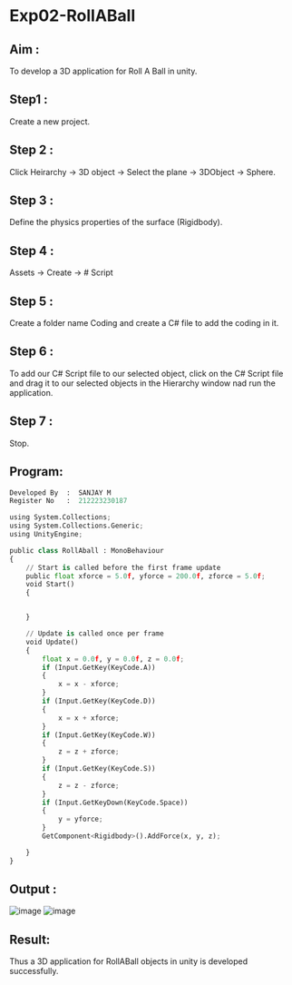 # Exp02-RollABall

## Aim :

To develop a 3D application for Roll A Ball in unity.

## Step1 :

Create a new project.

## Step 2 :

Click Heirarchy -> 3D object -> Select the plane -> 3DObject -> Sphere.

## Step 3 :

Define the physics properties of the surface (Rigidbody).

## Step 4 :

Assets -> Create -> # Script

## Step 5 :

Create a folder name Coding and create a C# file to add the coding in it.

## Step 6 :

To add our C# Script file to our selected object, click on the C# Script file and drag it to our selected objects in the Hierarchy window nad run the application.

## Step 7 :

Stop.

## Program:
```python
Developed By  :  SANJAY M
Register No   :  212223230187
```

```python
using System.Collections;
using System.Collections.Generic;
using UnityEngine;

public class RollAball : MonoBehaviour
{
    // Start is called before the first frame update
    public float xforce = 5.0f, yforce = 200.0f, zforce = 5.0f;
    void Start()
    {


    }

    // Update is called once per frame
    void Update()
    {
        float x = 0.0f, y = 0.0f, z = 0.0f;
        if (Input.GetKey(KeyCode.A))
        {
            x = x - xforce;
        }
        if (Input.GetKey(KeyCode.D))
        {
            x = x + xforce;
        }
        if (Input.GetKey(KeyCode.W))
        {
            z = z + zforce;
        }
        if (Input.GetKey(KeyCode.S))
        {
            z = z - zforce;
        }
        if (Input.GetKeyDown(KeyCode.Space))
        {
            y = yforce;
        }
        GetComponent<Rigidbody>().AddForce(x, y, z);

    }
}
```
## Output :
![image](https://github.com/user-attachments/assets/7d278d41-3503-4a2b-8881-6dcc7a18e427)
![image](https://github.com/user-attachments/assets/64bd5f7b-69b3-4037-a632-c26869b8a4b7)


## Result:

Thus a 3D application for RollABall objects in unity is developed successfully.
